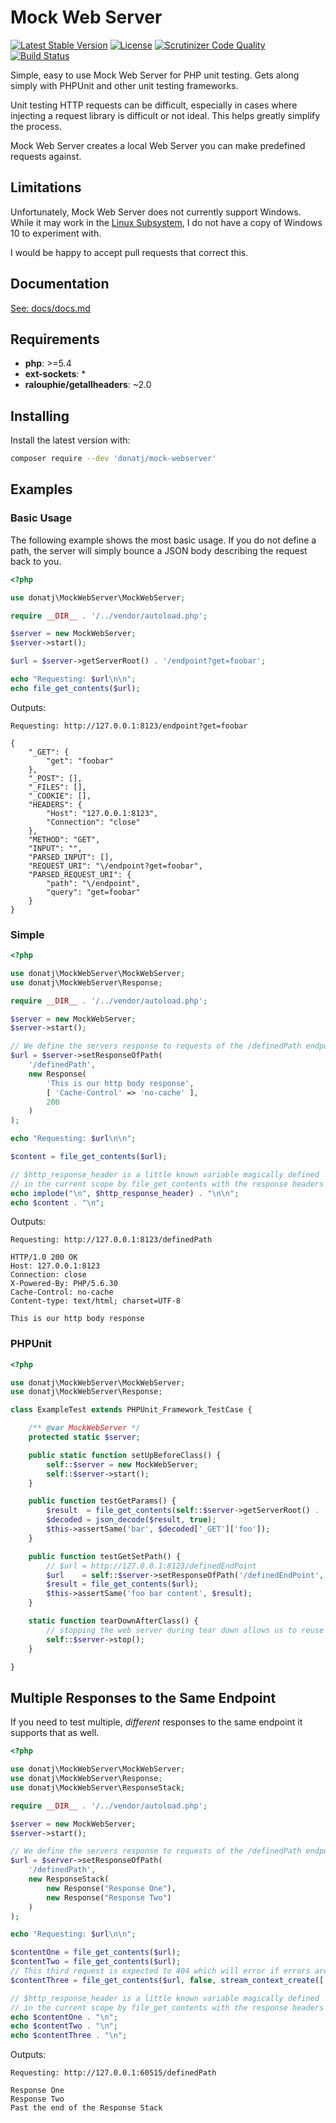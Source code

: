 # Mock Web Server

[![Latest Stable Version](https://poser.pugx.org/donatj/mock-webserver/version)](https://packagist.org/packages/donatj/mock-webserver)
[![License](https://poser.pugx.org/donatj/mock-webserver/license)](https://packagist.org/packages/donatj/mock-webserver)
[![Scrutinizer Code Quality](https://scrutinizer-ci.com/g/donatj/mock-webserver/badges/quality-score.png?b=master)](https://scrutinizer-ci.com/g/donatj/mock-webserver)
[![Build Status](https://travis-ci.org/donatj/mock-webserver.svg?branch=master)](https://travis-ci.org/donatj/mock-webserver)


Simple, easy to use Mock Web Server for PHP unit testing. Gets along simply with PHPUnit and other unit testing frameworks.

Unit testing HTTP requests can be difficult, especially in cases where injecting a request library is difficult or not ideal. This helps greatly simplify the process.

Mock Web Server creates a local Web Server you can make predefined requests against.


## Limitations

Unfortunately, Mock Web Server does not currently support Windows. While it may work in the [Linux Subsystem](https://docs.microsoft.com/en-us/windows/wsl/install-win10), I do not have a copy of Windows 10 to experiment with.

I would be happy to accept pull requests that correct this.

## Documentation

[See: docs/docs.md](docs/docs.md)

## Requirements

- **php**: >=5.4
- **ext-sockets**: *
- **ralouphie/getallheaders**: ~2.0

## Installing

Install the latest version with:

```bash
composer require --dev 'donatj/mock-webserver'
```

## Examples

### Basic Usage

The following example shows the most basic usage. If you do not define a path, the server will simply bounce a JSON body describing the request back to you.

```php
<?php

use donatj\MockWebServer\MockWebServer;

require __DIR__ . '/../vendor/autoload.php';

$server = new MockWebServer;
$server->start();

$url = $server->getServerRoot() . '/endpoint?get=foobar';

echo "Requesting: $url\n\n";
echo file_get_contents($url);
```

Outputs:

```
Requesting: http://127.0.0.1:8123/endpoint?get=foobar

{
    "_GET": {
        "get": "foobar"
    },
    "_POST": [],
    "_FILES": [],
    "_COOKIE": [],
    "HEADERS": {
        "Host": "127.0.0.1:8123",
        "Connection": "close"
    },
    "METHOD": "GET",
    "INPUT": "",
    "PARSED_INPUT": [],
    "REQUEST_URI": "\/endpoint?get=foobar",
    "PARSED_REQUEST_URI": {
        "path": "\/endpoint",
        "query": "get=foobar"
    }
}
```

### Simple

```php
<?php

use donatj\MockWebServer\MockWebServer;
use donatj\MockWebServer\Response;

require __DIR__ . '/../vendor/autoload.php';

$server = new MockWebServer;
$server->start();

// We define the servers response to requests of the /definedPath endpoint
$url = $server->setResponseOfPath(
	'/definedPath',
	new Response(
		'This is our http body response',
		[ 'Cache-Control' => 'no-cache' ],
		200
	)
);

echo "Requesting: $url\n\n";

$content = file_get_contents($url);

// $http_response_header is a little known variable magically defined
// in the current scope by file_get_contents with the response headers
echo implode("\n", $http_response_header) . "\n\n";
echo $content . "\n";
```

Outputs:

```
Requesting: http://127.0.0.1:8123/definedPath

HTTP/1.0 200 OK
Host: 127.0.0.1:8123
Connection: close
X-Powered-By: PHP/5.6.30
Cache-Control: no-cache
Content-type: text/html; charset=UTF-8

This is our http body response
```

### PHPUnit

```php
<?php

use donatj\MockWebServer\MockWebServer;
use donatj\MockWebServer\Response;

class ExampleTest extends PHPUnit_Framework_TestCase {

	/** @var MockWebServer */
	protected static $server;

	public static function setUpBeforeClass() {
		self::$server = new MockWebServer;
		self::$server->start();
	}

	public function testGetParams() {
		$result  = file_get_contents(self::$server->getServerRoot() . '/autoEndpoint?foo=bar');
		$decoded = json_decode($result, true);
		$this->assertSame('bar', $decoded['_GET']['foo']);
	}

	public function testGetSetPath() {
		// $url = http://127.0.0.1:8123/definedEndPoint
		$url    = self::$server->setResponseOfPath('/definedEndPoint', new Response('foo bar content'));
		$result = file_get_contents($url);
		$this->assertSame('foo bar content', $result);
	}

	static function tearDownAfterClass() {
		// stopping the web server during tear down allows us to reuse the port for later tests
		self::$server->stop();
	}

}
```

## Multiple Responses to the Same Endpoint

If you need to test multiple, *different* responses to the same endpoint it supports that as well.

```php
<?php

use donatj\MockWebServer\MockWebServer;
use donatj\MockWebServer\Response;
use donatj\MockWebServer\ResponseStack;

require __DIR__ . '/../vendor/autoload.php';

$server = new MockWebServer;
$server->start();

// We define the servers response to requests of the /definedPath endpoint
$url = $server->setResponseOfPath(
	'/definedPath',
	new ResponseStack(
		new Response("Response One"),
		new Response("Response Two")
	)
);

echo "Requesting: $url\n\n";

$contentOne = file_get_contents($url);
$contentTwo = file_get_contents($url);
// This third request is expected to 404 which will error if errors are not ignored
$contentThree = file_get_contents($url, false, stream_context_create([ 'http' => [ 'ignore_errors' => true ] ]));

// $http_response_header is a little known variable magically defined
// in the current scope by file_get_contents with the response headers
echo $contentOne . "\n";
echo $contentTwo . "\n";
echo $contentThree . "\n";
```

Outputs:

```
Requesting: http://127.0.0.1:60515/definedPath

Response One
Response Two
Past the end of the Response Stack
```